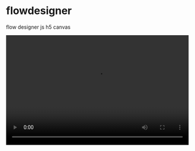 # flowdesigner
flow designer js h5 canvas

<video src="./video/flowdesigner.mp4" controls="controls" width="500" height="300">您的浏览器不支持播放该视频！</video>
